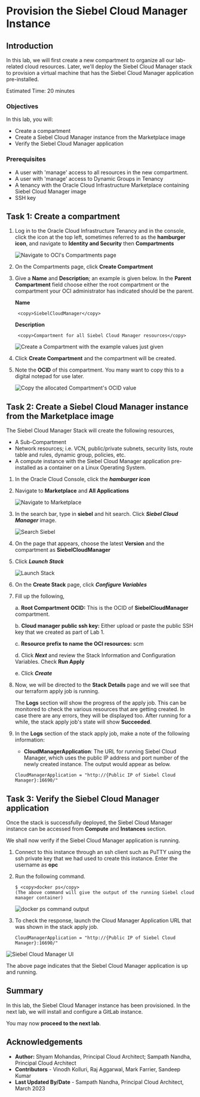 # Provision the Siebel Cloud Manager Instance

## Introduction

In this lab, we will first create a new compartment to organize all our lab-related cloud resources. Later, we'll deploy the Siebel Cloud Manager stack to provision a virtual machine that has the Siebel Cloud Manager application pre-installed.

Estimated Time: 20 minutes

### Objectives

In this lab, you will:
*   Create a compartment
*   Create a Siebel Cloud Manager instance from the Marketplace image
*   Verify the Siebel Cloud Manager application

### Prerequisites

* A user with 'manage' access to all resources in the new compartment.
* A user with 'manage' access to Dynamic Groups in Tenancy
* A tenancy with the Oracle Cloud Infrastructure Marketplace containing Siebel Cloud Manager image
* SSH key

## Task 1: Create a compartment

1. Log in to the Oracle Cloud Infrastructure Tenancy and in the console, click the icon at the top left, sometimes referred to as the **hamburger icon**, and navigate to **Identity and Security** then **Compartments**

   ![Navigate to OCI's Compartments page](./images/navigate-compartment.png)

2. On the Compartments page, click **Create Compartment**

3. Give a **Name** and **Description**; an example is given below. In the **Parent Compartment** field choose either the root compartment or the compartment your OCI administrator has indicated should be the parent.

    **Name**

        <copy>SiebelCloudManager</copy>

    **Description**

        <copy>Compartment for all Siebel Cloud Manager resources</copy>

   ![Create a Compartment with the example values just given](./images/create-compartment.png)

4. Click **Create Compartment** and the compartment will be created.

5. Note the **OCID** of this compartment. You many want to copy this to a digital notepad for use later.

   ![Copy the allocated Compartment's OCID value](./images/copy-the-ocid.png)

## Task 2: Create a Siebel Cloud Manager instance from the Marketplace image

The Siebel Cloud Manager Stack will create the following resources,

   - A Sub-Compartment
   - Network resources; i.e. VCN, public/private subnets, security lists, route table and rules, dynamic group, policies, etc.
   - A compute instance with the Siebel Cloud Manager application pre-installed as a container on a Linux Operating System.


1. In the Oracle Cloud Console, click the ***hamburger icon***

2. Navigate to **Marketplace** and **All Applications**

   ![Navigate to Marketplace](./images/navigate-marketplace.png)

3. In the search bar, type in **siebel** and hit search. Click ***Siebel Cloud Manager*** image.

   ![Search Siebel](./images/search-scm.png)

4. On the page that appears, choose the latest **Version** and the compartment as **SiebelCloudManager**

5. Click ***Launch Stack***

   ![Launch Stack](./images/launch-stack-Button.png)

6. On the **Create Stack** page, click ***Configure Variables***

7. Fill up the following,

    a. **Root Compartment OCID:** This is the OCID of **SiebelCloudManager** compartment.

    b. **Cloud manager public ssh key:** Either upload or paste the public SSH key that we created as part of Lab 1.

    c. **Resource prefix to name the OCI resources:** scm

    d. Click ***Next*** and review the Stack Information and Configuration Variables. Check **Run Apply**

    e. Click ***Create***

8. Now, we will be directed to the **Stack Details** page and we will see that our terraform apply job is running.

   The **Logs** section will show the progress of the apply job. This can be monitored to check the various resources that are getting created. In case there are any errors, they will be displayed too. After running for a while, the stack apply job's state will show **Succeeded**.

9. In the **Logs** section of the stack apply job, make a note of the following information:
   * **CloudManagerApplication**: The URL for running Siebel Cloud Manager, which uses the public IP address and port number of the newly created instance.
   The output would appear as below.
   ```
   CloudManagerApplication = "http://{Public IP of Siebel Cloud Manager}:16690/"
   ```

## Task 3: Verify the Siebel Cloud Manager application

Once the stack is successfully deployed, the Siebel Cloud Manager instance can be accessed from **Compute** and **Instances** section.

We shall now verify if the Siebel Cloud Manager application is running.

1. Connect to this instance through an ssh client such as PuTTY using the ssh private key that we had used to create this instance. Enter the username as **opc**

2. Run the following command.

   ```
   $ <copy>docker ps</copy>
   (The above command will give the output of the running Siebel cloud manager container)
   ```
   ![docker ps command output](./images/docker-ps.png)

3. To check the response, launch the Cloud Manager Application URL that was shown in the stack apply job.
   ```
   CloudManagerApplication = "http://{Public IP of Siebel Cloud Manager}:16690/"
   ```
![Siebel Cloud Manager UI](./images/scm-ui.png)

The above page indicates that the Siebel Cloud Manager application is up and running.

## Summary

In this lab, the Siebel Cloud Manager instance has been provisioned. In the next lab, we will install and configure a GitLab instance.

You may now **proceed to the next lab**.




## Acknowledgements

* **Author:** Shyam Mohandas, Principal Cloud Architect; Sampath Nandha, Principal Cloud Architect
* **Contributors** - Vinodh Kolluri, Raj Aggarwal, Mark Farrier, Sandeep Kumar
* **Last Updated By/Date** - Sampath Nandha, Principal Cloud Architect, March 2023